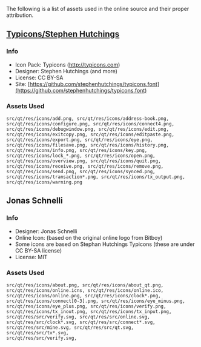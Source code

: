 The following is a list of assets used in the online source and their proper attribution.

[Typicons/Stephen Hutchings](http://typicons.com)
-----------------------

### Info
* Icon Pack: Typicons (http://typicons.com)
* Designer: Stephen Hutchings (and more)
* License: CC BY-SA
* Site: [https://github.com/stephenhutchings/typicons.font](https://github.com/stephenhutchings/typicons.font)

### Assets Used
	src/qt/res/icons/add.png, src/qt/res/icons/address-book.png,
	src/qt/res/icons/configure.png, src/qt/res/icons/connect4.png,
    src/qt/res/icons/debugwindow.png, src/qt/res/icons/edit.png,
    src/qt/res/icons/exitcopy.png, src/qt/res/icons/editpaste.png,
    src/qt/res/icons/export.png, src/qt/res/icons/eye.png,
    src/qt/res/icons/filesave.png, src/qt/res/icons/history.png,
    src/qt/res/icons/info.png, src/qt/res/icons/key.png,
    src/qt/res/icons/lock_*.png, src/qt/res/icons/open.png,
    src/qt/res/icons/overview.png, src/qt/res/icons/quit.png,
    src/qt/res/icons/receive.png, src/qt/res/icons/remove.png,
    src/qt/res/icons/send.png, src/qt/res/icons/synced.png,
    src/qt/res/icons/transaction*.png, src/qt/res/icons/tx_output.png,
    src/qt/res/icons/warning.png

Jonas Schnelli
-----------------------

### Info
* Designer: Jonas Schnelli
* Online Icon: (based on the original online logo from Bitboy)
* Some icons are based on Stephan Hutchings Typicons (these are under CC BY-SA license)
* License: MIT

### Assets Used
    src/qt/res/icons/about.png, src/qt/res/icons/about_qt.png,
    src/qt/res/icons/online.icns, src/qt/res/icons/online.ico,
    src/qt/res/icons/online.png, src/qt/res/icons/clock*.png,
    src/qt/res/icons/connect[0-3].png, src/qt/res/icons/eye_minus.png,
    src/qt/res/icons/eye_plus.png, src/qt/res/icons/verify.png,
    src/qt/res/icons/tx_inout.png, src/qt/res/icons/tx_input.png,
    src/qt/res/src/verify.svg, src/qt/res/src/online.svg,
    src/qt/res/src/clock*.svg, src/qt/res/src/connect*.svg,
    src/qt/res/src/mine.svg, src/qt/res/src/qt.svg, src/qt/res/src/tx*.svg,
    src/qt/res/src/verify.svg,
